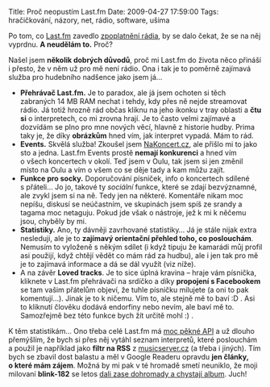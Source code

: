 Title: Proč neopustím Last.fm
Date: 2009-04-27 17:59:00
Tags: hračičkování, názory, net, rádio, software, ušima

Po tom, co [Last.fm](http://blog.javorek.net/internetova-radia-noveho-tisicileti/)
zavedlo [zpoplatnění rádia](http://blog.javorek.net/nejsi-z-usa-nemas-narok/), by se dalo čekat, že se na něj vyprdnu. **A neudělám to.** Proč?

Našel jsem **několik dobrých důvodů**, proč mi Last.fm do života něco přináší i přesto, že v něm už pro mě není rádio. Ona i tak je to poměrně zajímavá služba pro hudebního nadšence jako jsem já…

-   **Přehrávač Last.fm.** Je to paradox, ale já jsem ochoten si těch zabraných 14 MB RAM nechat i tehdy, kdy přes ně nejde streamovat rádio. Já totiž hrozně rád občas kliknu na jeho ikonku v tray oblasti a **čtu si** o interpretech, co mi zrovna hrají. Je to často velmi zajímavé a dozvídám se plno pro mne nových věcí, hlavně z historie hudby. Prima taky je, že díky **obrázkům** hned vím, jak interpret vypadá. Mám to rád.
-   **Events.** Skvělá služba! Zkoušel jsem [NaKoncert.cz](http://nakoncert.cz/), ale přišlo mi to jako sto a jedna. Last.fm Events prostě **nemají konkurenci** a hned vím o všech koncertech v okolí. Teď jsem v Oulu, tak jsem si jen změnil místo na Oulu a vím o všem co se děje tady a kam můžu zajít.
-   **Funkce pro socky.** Doporučování písniček, info o koncertech sdílené s přáteli… Jo jo, takové ty *sociální* funkce, které se zdají bezvýznamné, ale zvykl jsem si na ně. Tedy jen na některé. Komentáře nikam moc nepíšu, diskusí se neúčastním, ve skupinách jsem spíš ze srandy a tagama moc netaguju. Pokud jde však o nástroje, jež k mi k něčemu jsou, chyběly by mi.
-   **Statistiky.** Ano, ty dávněji zavrhované statistiky… Já je stále nijak extra nesleduji, ale je to **zajímavý orientační přehled toho, co poslouchám**. Nemusím to vyloženě s někým sdílet (i když tipuju že kamarádi můj profil asi použijí, když chtějí vědět co mám rád za hudbu), ale i jen tak pro mě je to zajímavá informace a dá se dál využít (viz níže).
-   A na závěr **Loved tracks**. Je to sice úplná kravina – hraje vám písnička, kliknete v Last.fm přehrávači na srdíčko a díky **propojení s Facebookem** se tam vašim přátelům objeví, že tuhle písničku milujete (a oni to pak komentují…). Jinak je to k ničemu. Vím to, ale stejně mě to baví :D . Asi to kliknutí člověku dodává endorfiny nebo nevím, ale baví mě to. Samozřejmě bez této funkce bych žít určitě mohl :) .

K těm statistikám… Ono třeba celé Last.fm má [moc pěkné API](http://www.last.fm/api) a už dlouho přemýšlím, že bych si přes něj vytáhl seznam interpretů, které poslouchám a použil je například jako **filtr na RSS** z [musicserver.cz](http://www.musicserver.cz/) (a třeba i jiných). Tím bych se zbavil dost balastu a měl v Google Readeru opravdu **jen články, o které mám zájem**. Možná by mi pak v té hromadě smetí neuniklo, že moji milovaní **blink-182** se letos [dali zase dohromady a chystají album](http://en.wikipedia.org/wiki/Blink-182#Reformation_and_sixth_studio_album_.282009.E2.80.93present.29). Juch!